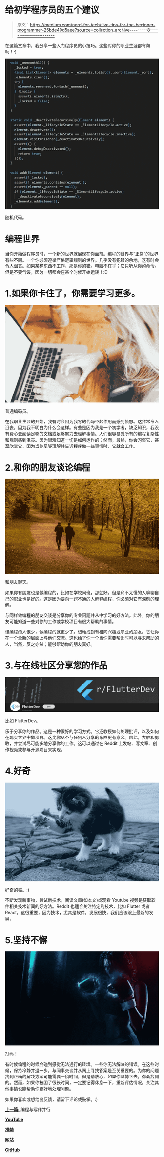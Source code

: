 # 给初学程序员的五个建议

> 原文：<https://medium.com/nerd-for-tech/five-tips-for-the-beginner-programmer-25bde40d5aee?source=collection_archive---------8----------------------->

在这篇文章中，我分享一些入门程序员的小技巧。这些对你的职业生涯都有帮助！:)

![](img/0c397d1123d7014c16e67e21dbc5e90e.png)

随机代码。

# 编程世界

当你开始做程序员时，一个新的世界就展现在你面前。编程的世界与“正常”的世界有些不同。一个你必须遵循严格逻辑规则的世界。几乎没有犯错的余地，这有时会令人沮丧。如果某样东西不工作，那是你的错。电脑不在乎；它只听从你的命令。但是不要气馁，因为一切都会在某个时候开始运转！:D

# 1.如果你卡住了，你需要学习更多。

![](img/8cbc79c42bb704eaf07aa8e11412f565.png)

普通编码员。

在我职业生涯的开始，我有时会因为我写的代码不起作用而感到愤怒。这非常令人沮丧，因为我不明白为什么会这样。有些是因为我是一个初学者，缺乏知识，我没有费心去阅读足够的文档或足够努力去理解事情。人们很容易对所有的编程复杂性和规则感到沮丧。因为很难知道一切是如何运作的；然而，最终，你会习惯它，甚至欣赏它，因为当你足够理解并告诉程序做一些事情时，它就会工作。

# 2.和你的朋友谈论编程

![](img/106e66984dfeb58e29d552df226d2881.png)

和朋友聊天。

如果你有朋友也是做编程的，比如在学校同班，那就好。但是和不太懂的人聊聊自己的职业也是好的。这是因为要向一窍不通的人解释编程，你必须对它有深刻的理解。

与同样做编程的朋友交谈是分享你的专业问题并从中学习的好方法。此外，你的朋友可能知道一些对你的工作或学校项目有很大帮助的事情。

懂编程的人很少，做编程的就更少了。很难找到有相同兴趣或职业的朋友。它让你在一个全新的层面上与他们交流。这也给了你一个当你需要帮助时可以寻求帮助的人，当然，反之亦然；能够帮助你的朋友真好。

# 3.与在线社区分享您的作品

![](img/795b2df4a7ce85f90310df77b85cf752.png)

比如 FlutterDev。

乐于分享你的作品。这是一种很好的学习方式。它还教授如何处理批评，以及如何在现实世界中做项目。这比你从不与任何人分享的东西更有意义。因此，大胆和勇敢，并尝试尽可能多地分享你的工作。这可以通过在 Reddit 上发帖、写文章、创作视频或参与开源项目来实现。

# 4.好奇

![](img/9ae8424417b0ffd64361bbd39704b56a.png)

好奇的猫。:)

不断发现新事物，尝试新技术。阅读文章(如本文)或观看 Youtube 视频是获取软件相关技术新闻的好方法。Reddit 也适合关注特定的技术，比如 Flutter 或者 React。这很重要，因为技术，尤其是软件，发展很快，我们应该跟上最新的发展。

# 5.坚持不懈

![](img/b45be710f44fd1f4d9c307db1ac9bbb1.png)

打码！

有时候编程的时候会碰到感觉无法通行的砖墙。一些你无法解决的错误。在这些时候，保持冷静并退一步，与同事交谈并从网上寻找答案是至关重要的。为你的问题找到正确的解决方案可能需要一段时间，但是请放心，如果你坚持下去，你会找到的。然而，如果你被困了很长时间，一定要记得休息一下，重新评估情况。关注其他事情也能帮助你更好地处理问题。

如果你喜欢或想给出反馈，请留下评论或鼓掌。:)

[**上一篇:**](/nerd-for-tech/parallels-of-programming-and-writing-5e051bf447d) 编程与写作并行

[**YouTube**](https://www.youtube.com/channel/UCjCeTp2PUd3cqXhEHsx9NHw?view_as=subscriber)

[**推特**](https://twitter.com/vikke94)

[**网站**](http://ktcoding.fi)

[**GitHub**](http://github.com/thevikke)